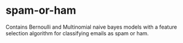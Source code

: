 # spam-or-ham
Contains Bernoulli and Multinomial naive bayes models with a feature selection algorithm for classifying emails as spam or ham.
